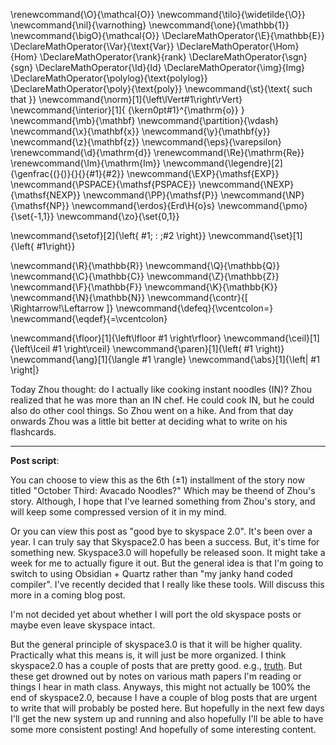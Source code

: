 \renewcommand{\O}{\mathcal{O}}
\newcommand{\tilo}{\widetilde{\O}}
\newcommand{\nil}{\varnothing}
\newcommand{\one}{\mathbb{1}}
\newcommand{\bigO}{\mathcal{O}}
\DeclareMathOperator{\E}{\mathbb{E}}
\DeclareMathOperator{\Var}{\text{Var}}
\DeclareMathOperator{\Hom}{Hom}
\DeclareMathOperator{\rank}{rank}
\DeclareMathOperator{\sgn}{sgn}
\DeclareMathOperator{\Id}{Id}
\DeclareMathOperator{\img}{Img}
\DeclareMathOperator{\polylog}{\text{polylog}}
\DeclareMathOperator{\poly}{\text{poly}}
\newcommand{\st}{\text{ such that }}
\newcommand{\norm}[1]{\left\lVert#1\right\rVert}
\newcommand{\interior}[1]{ {\kern0pt#1}^{\mathrm{o}} }
\newcommand{\mb}{\mathbf}
\newcommand{\partition}{\vdash}
\newcommand{\x}{\mathbf{x}}
\newcommand{\y}{\mathbf{y}}
\newcommand{\z}{\mathbf{z}}
\newcommand{\eps}{\varepsilon}
\renewcommand{\d}{\mathrm{d}}
\renewcommand{\Re}{\mathrm{Re}}
\renewcommand{\Im}{\mathrm{Im}}
\newcommand{\legendre}[2]{\genfrac{(}{)}{}{}{#1}{#2}}
\newcommand{\EXP}{\mathsf{EXP}}
\newcommand{\PSPACE}{\mathsf{PSPACE}}
\newcommand{\NEXP}{\mathsf{NEXP}}
\newcommand{\PP}{\mathsf{P}}
\newcommand{\NP}{\mathsf{NP}}
\newcommand{\erdos}{Erd\H{o}s}
\newcommand{\pmo}{\set{-1,1}}
\newcommand{\zo}{\set{0,1}}


\newcommand{\setof}[2]{\left\{ #1\; : \;#2 \right\}}
\newcommand{\set}[1]{\left\{ #1\right\}}

\newcommand{\R}{\mathbb{R}}
\newcommand{\Q}{\mathbb{Q}}
\newcommand{\C}{\mathbb{C}}
\newcommand{\Z}{\mathbb{Z}}
\newcommand{\F}{\mathbb{F}}
\newcommand{\K}{\mathbb{K}}
\newcommand{\N}{\mathbb{N}}
\newcommand{\contr}{\[ \Rightarrow\!\Leftarrow \]}
\newcommand{\defeq}{\vcentcolon=}
\newcommand{\eqdef}{=\vcentcolon}

\newcommand{\floor}[1]{\left\lfloor #1 \right\rfloor}
\newcommand{\ceil}[1]{\left\lceil #1 \right\rceil}
\newcommand{\paren}[1]{\left( #1 \right)}
\newcommand{\ang}[1]{\langle #1 \rangle}
\newcommand{\abs}[1]{\left| #1 \right|}


Today Zhou thought: do I actually like cooking instant noodles (IN)?
Zhou realized that he was more than an IN chef.
He could cook IN, but he could also do other cool things. 
So Zhou went on a hike.
And from that day onwards Zhou was a little bit better at
deciding what to write on his flashcards.

--- 

**Post script**:

You can choose to view this as the 6th ($\pm 1$) installment of
the story now titled "October Third: Avacado Noodles?"
Which may be theend of Zhou's story. Although, I hope that I've
learned something from Zhou's story, and will keep some
compressed version of it in my mind.

Or you can view this post as "good bye to skyspace 2.0".
It's been over a year. I can truly say that Skyspace2.0 has been
a success. 
But, it's time for something new. 
Skyspace3.0 will hopefully be released soon. 
It might take a week for me to actually figure it out. 
But the general idea is that I'm going to switch to using
Obsidian + Quartz rather than "my janky hand coded compiler". 
I've recently decided that I really like these tools.
Will discuss this more in a coming blog post. 

I'm not decided yet about whether I will port the old skyspace
posts or maybe even leave skyspace intact. 

But the general principle of skyspace3.0 is that it will be
higher quality. 
Practically what this means is, it will just be more organized. 
I think skyspace2.0 has a couple of posts that are pretty good. e.g., [truth](https://awestover.github.io/skyspace/posts/thoughts/01-21-24.html). 
But these get drowned out by notes on various math papers I'm
reading or things I hear in math class. 
Anyways, this might not actually be 100% the end of skyspace2.0,
because I have a couple of blog posts that are urgent to write
that will probably be posted here. But hopefully in the next few
days I'll get the new system up and running and also hopefully
I'll be able to have some more consistent posting! And hopefully
of some interesting content.

